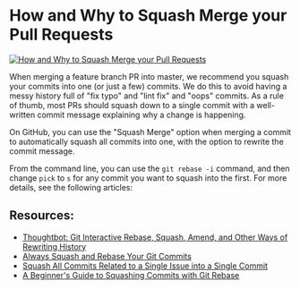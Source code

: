 # How and Why to Squash Merge your Pull Requests

[![How and Why to Squash Merge your Pull Requests](http://i3.ytimg.com/vi/41EITMtWUZM/maxresdefault.jpg)](https://www.youtube.com/watch?v=41EITMtWUZM "How and Why to Squash Merge your Pull Requests")

When merging a feature branch PR into master, we recommend you squash your commits into one (or just a few) commits. We do this to avoid having a messy history full of "fix typo" and "lint fix" and "oops" commits. As a rule of thumb, most PRs should squash down to a single commit with a well-written commit message explaining why a change is happening.

On GitHub, you can use the "Squash Merge" option when merging a commit to automatically squash all commits into one, with the option to rewrite the commit message.

From the command line, you can use the `git rebase -i` command, and then change `pick` to `s` for any commit you want to squash into the first. For more details, see the following articles:

## Resources:

- [Thoughtbot: Git Interactive Rebase, Squash, Amend, and Other Ways of Rewriting History](https://thoughtbot.com/blog/git-interactive-rebase-squash-amend-rewriting-history)
- [Always Squash and Rebase Your Git Commits](https://blog.carbonfive.com/2017/08/28/always-squash-and-rebase-your-git-commits/)
- [Squash All Commits Related to a Single Issue into a Single Commit](https://github.com/todotxt/todo.txt-android/wiki/Squash-All-Commits-Related-to-a-Single-Issue-into-a-Single-Commit)
- [A Beginner's Guide to Squashing Commits with Git Rebase](https://medium.com/@slamflipstrom/a-beginners-guide-to-squashing-commits-with-git-rebase-8185cf6e62ec)

